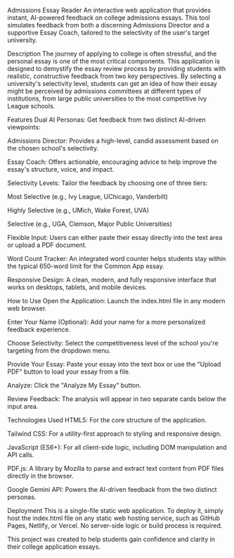 Admissions Essay Reader
An interactive web application that provides instant, AI-powered feedback on college admissions essays. This tool simulates feedback from both a discerning Admissions Director and a supportive Essay Coach, tailored to the selectivity of the user's target university.

Description
The journey of applying to college is often stressful, and the personal essay is one of the most critical components. This application is designed to demystify the essay review process by providing students with realistic, constructive feedback from two key perspectives. By selecting a university's selectivity level, students can get an idea of how their essay might be perceived by admissions committees at different types of institutions, from large public universities to the most competitive Ivy League schools.

Features
Dual AI Personas: Get feedback from two distinct AI-driven viewpoints:

Admissions Director: Provides a high-level, candid assessment based on the chosen school's selectivity.

Essay Coach: Offers actionable, encouraging advice to help improve the essay's structure, voice, and impact.

Selectivity Levels: Tailor the feedback by choosing one of three tiers:

Most Selective (e.g., Ivy League, UChicago, Vanderbilt)

Highly Selective (e.g., UMich, Wake Forest, UVA)

Selective (e.g., UGA, Clemson, Major Public Universities)

Flexible Input: Users can either paste their essay directly into the text area or upload a PDF document.

Word Count Tracker: An integrated word counter helps students stay within the typical 650-word limit for the Common App essay.

Responsive Design: A clean, modern, and fully responsive interface that works on desktops, tablets, and mobile devices.

How to Use
Open the Application: Launch the index.html file in any modern web browser.

Enter Your Name (Optional): Add your name for a more personalized feedback experience.

Choose Selectivity: Select the competitiveness level of the school you're targeting from the dropdown menu.

Provide Your Essay: Paste your essay into the text box or use the "Upload PDF" button to load your essay from a file.

Analyze: Click the "Analyze My Essay" button.

Review Feedback: The analysis will appear in two separate cards below the input area.

Technologies Used
HTML5: For the core structure of the application.

Tailwind CSS: For a utility-first approach to styling and responsive design.

JavaScript (ES6+): For all client-side logic, including DOM manipulation and API calls.

PDF.js: A library by Mozilla to parse and extract text content from PDF files directly in the browser.

Google Gemini API: Powers the AI-driven feedback from the two distinct personas.

Deployment
This is a single-file static web application. To deploy it, simply host the index.html file on any static web hosting service, such as GitHub Pages, Netlify, or Vercel. No server-side logic or build process is required.

This project was created to help students gain confidence and clarity in their college application essays.